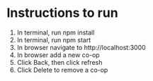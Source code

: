 # Instructions to run

1. In terminal, run npm install
2. In terminal, run npm start
3. In browser navigate to http://localhost:3000
4. In browser add a new co-op
5. Click Back, then click refresh
6. Click Delete to remove a co-op
